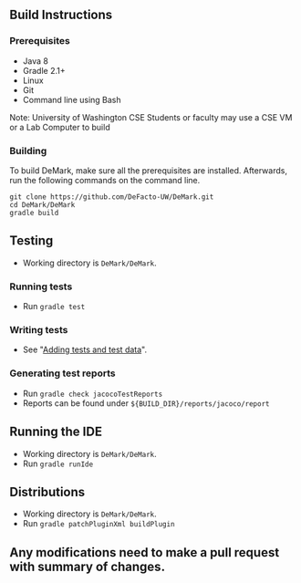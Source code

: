  ## Build Instructions
 ### Prerequisites
 - Java 8
 - Gradle 2.1+
 - Linux
 - Git
 - Command line using Bash
 
 Note: University of Washington CSE Students or faculty may use a CSE VM or a Lab Computer to build
 
 ### Building
 To build DeMark, make sure all the prerequisites are installed. Afterwards, run the following commands on the command  line.
 ```
 git clone https://github.com/DeFacto-UW/DeMark.git
 cd DeMark/DeMark
 gradle build
 ```
## Testing
- Working directory is `DeMark/DeMark`.
### Running tests 
- Run `gradle test`

### Writing tests
- See "[Adding tests and test data](https://github.com/DeFacto-UW/DeMark/blob/master/DeMark/src/tests/adding-tests-and-data.md)".

### Generating test reports
- Run `gradle check jacocoTestReports`
- Reports can be found under `${BUILD_DIR}/reports/jacoco/report`

## Running the IDE
- Working directory is `DeMark/DeMark`.
- Run `gradle runIde`

## Distributions
- Working directory is `DeMark/DeMark`.
- Run `gradle patchPluginXml buildPlugin`

## Any modifications need to make a pull request with summary of changes. 
